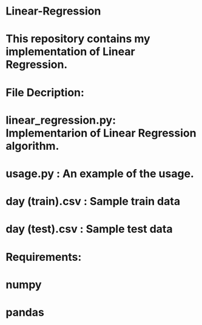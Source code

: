 # Linear-Regression

# This repository contains my implementation of Linear Regression. 

# File Decription:

# linear_regression.py: Implementarion of Linear Regression algorithm.
# usage.py : An example of the usage.
# day (train).csv : Sample train data
# day (test).csv : Sample test data

# Requirements: 
# numpy
# pandas
